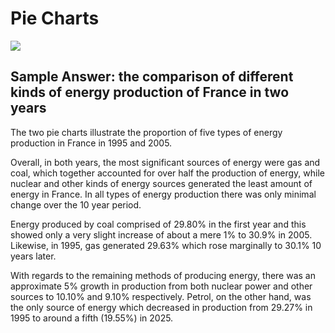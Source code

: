 # Pie Charts

![](https://ieltsliz.com/wp-content/uploads/2014/11/ielts-pie-chart-comparison.pnghttps://ieltsliz.com/wp-content/uploads/2014/11/ielts-pie-chart-comparison.png)

## Sample Answer: the comparison of different kinds of energy production of France in two years

The two pie charts illustrate the proportion of five types of energy production in France in 1995 and 2005.

Overall, in both years, the most significant sources of energy were gas and coal, which together accounted for over half the production of energy, while nuclear and other kinds of energy sources generated the least amount of energy in France. In all types of energy production there was only minimal change over the 10 year period.

Energy produced by coal comprised of 29.80% in the first year and this showed only a very slight increase of about a mere 1% to 30.9% in 2005. Likewise, in 1995, gas generated 29.63% which rose marginally to 30.1% 10 years later.

With regards to the remaining methods of producing energy, there was an approximate 5% growth in production from both nuclear power and other sources to 10.10% and 9.10% respectively. Petrol, on the other hand, was the only source of energy which decreased in production from 29.27% in 1995 to around a fifth (19.55%) in 2025.